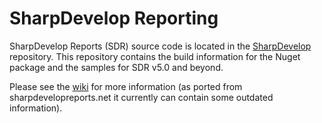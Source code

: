 SharpDevelop Reporting
=====================

SharpDevelop Reports (SDR) source code is located in the [SharpDevelop](https://github.com/icsharpcode/SharpDevelop/tree/master/src/AddIns/Misc/Reports) repository.
This repository contains the build information for the Nuget package and the samples for SDR v5.0 and beyond.

Please see the [wiki](wiki) for more information (as ported from sharpdevelopreports.net it currently can contain some outdated information).

